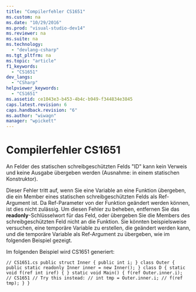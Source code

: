 ```yaml
---
title: "Compilerfehler CS1651"
ms.custom: na
ms.date: "10/29/2016"
ms.prod: "visual-studio-dev14"
ms.reviewer: na
ms.suite: na
ms.technology: 
  - "devlang-csharp"
ms.tgt_pltfrm: na
ms.topic: "article"
f1_keywords: 
  - "CS1651"
dev_langs: 
  - "CSharp"
helpviewer_keywords: 
  - "CS1651"
ms.assetid: ce1043e3-b453-4b4c-b949-f344834e3845
caps.latest.revision: 6
caps.handback.revision: "6"
ms.author: "wiwagn"
manager: "wpickett"
---
```

# Compilerfehler CS1651
An Felder des statischen schreibgeschützten Felds "ID" kann kein Verweis und keine Ausgabe übergeben werden \(Ausnahme: in einem statischen Konstruktor\).  
  
 Dieser Fehler tritt auf, wenn Sie eine Variable an eine Funktion übergeben, die ein Member eines statischen schreibgeschützten Felds als Ref\-Argument ist. Da Ref\-Parameter von der Funktion geändert werden können, ist dies nicht zulässig. Um diesen Fehler zu beheben, entfernen Sie das **readonly**\-Schlüsselwort für das Feld, oder übergeben Sie die Members des schreibgeschützten Feld nicht an die Funktion. Sie könnten beispielsweise versuchen, eine temporäre Variable zu erstellen, die geändert werden kann, und die temporäre Variable als Ref\-Argument zu übergeben, wie im folgenden Beispiel gezeigt.  
  
 Im folgenden Beispiel wird CS1651 generiert:  
  
```  
// CS1651.cs public struct Inner { public int i; } class Outer { public static readonly Inner inner = new Inner(); } class D { static void f(ref int iref) { } static void Main() { f(ref Outer.inner.i);  // CS1651 // Try this instead: // int tmp = Outer.inner.i; // f(ref tmp); } }  
```